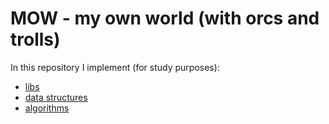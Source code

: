 # MOW - my own world (with orcs and trolls)

In this repository I implement (for study purposes):

- [libs](./libs)
- [data structures](./data-structures)
- [algorithms](./algos)

